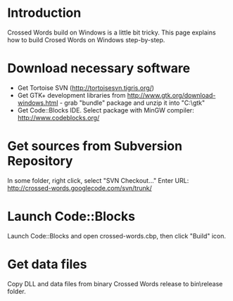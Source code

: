 # Introduction #

Crossed Words build on Windows is a little bit tricky. This page explains how to build Crosed Words on Windows step-by-step.


# Download necessary software #

  * Get Tortoise SVN (http://tortoisesvn.tigris.org/)
  * Get GTK+ development libraries from http://www.gtk.org/download-windows.html - grab "bundle" package and unzip it into "C:\gtk\"
  * Get Code::Blocks IDE. Select package with MinGW compiler: http://www.codeblocks.org/


# Get sources from Subversion Repository #

In some folder, right click, select "SVN Checkout..." Enter URL: http://crossed-words.googlecode.com/svn/trunk/


# Launch Code::Blocks #

Launch Code::Blocks and open crossed-words.cbp, then click "Build" icon.


# Get data files #

Copy DLL and data files from binary Crossed Words release to bin\release folder.